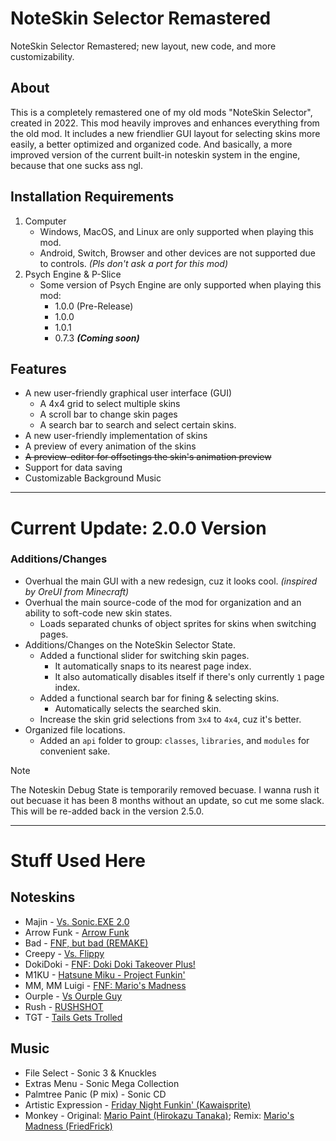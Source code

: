 # NoteSkin Selector Remastered
NoteSkin Selector Remastered; new layout, new code, and more customizability.

## About
This is a completely remastered one of my old mods "NoteSkin Selector", created in 2022. This mod heavily improves and enhances everything from the old mod. It includes a new friendlier GUI layout for selecting skins more easily, a better optimized and organized code. And basically, a more improved version of the current built-in noteskin system in the engine, because that one sucks ass ngl.

## Installation Requirements
1. Computer
     - Windows, MacOS, and Linux are only supported when playing this mod. 
     - Android, Switch, Browser and other devices are not supported due to controls. _(Pls don't ask a port for this mod)_
2. Psych Engine & P-Slice
     - Some version of Psych Engine are only supported when playing this mod:
          - 1.0.0 (Pre-Release)
          - 1.0.0
          - 1.0.1
          - 0.7.3 ***(Coming soon)***


## Features
- A new user-friendly graphical user interface (GUI)
     - A 4x4 grid to select multiple skins
     - A scroll bar to change skin pages
     - A search bar to search and select certain skins.
- A new user-friendly implementation of skins
- A preview of every animation of the skins
- ~~A preview-editor for offsetings the skin's animation preview~~
- Support for data saving
- Customizable Background Music

***

# Current Update: 2.0.0 Version
### Additions/Changes
- Overhual the main GUI with a new redesign, cuz it looks cool. _(inspired by OreUI from Minecraft)_
- Overhual the main source-code of the mod for organization and an ability to soft-code new skin states.
     - Loads separated chunks of object sprites for skins when switching pages.
- Additions/Changes on the NoteSkin Selector State.
     - Added a functional slider for switching skin pages.
          - It automatically snaps to its nearest page index.
          - It also automatically disables itself if there's only currently `1` page index.
     - Added a functional search bar for fining & selecting skins.
          - Automatically selects the searched skin.
     - Increase the skin grid selections from `3x4` to `4x4`, cuz it's better.
- Organized file locations.
     - Added an `api` folder to group: `classes`, `libraries`, and `modules` for convenient sake.
     
> [!NOTE]
> The Noteskin Debug State is temporarily removed becuase. I wanna rush it out becuase it has been 8 months without an update, so cut me some slack. This will be re-added back in the version 2.5.0.

***

# Stuff Used Here
## Noteskins
- Majin - [Vs. Sonic.EXE 2.0](https://gamebanana.com/mods/316022)
- Arrow Funk - [Arrow Funk](https://gamebanana.com/mods/370234)
- Bad - [FNF, but bad (REMAKE)](https://gamebanana.com/wips/79374)
- Creepy - [Vs. Flippy](https://gamebanana.com/mods/300838)
- DokiDoki - [FNF: Doki Doki Takeover Plus!](https://gamebanana.com/mods/47364)
- M1KU - [Hatsune Miku - Project Funkin'](https://gamebanana.com/mods/485992)
- MM, MM Luigi - [FNF: Mario's Madness](https://gamebanana.com/mods/359554)
- Ourple - [Vs Ourple Guy](https://ourpleguy.neocities.org/)
- Rush - [RUSHSHOT](https://gamebanana.com/mods/523534)
- TGT - [Tails Gets Trolled](https://gamebanana.com/mods/320596)

## Music
- File Select - Sonic 3 & Knuckles
- Extras Menu - Sonic Mega Collection
- Palmtree Panic (P mix) - Sonic CD
- Artistic Expression - [Friday Night Funkin' (Kawaisprite)](https://www.youtube.com/watch?v=yFHbQFH09Io)
- Monkey - Original: [Mario Paint (Hirokazu Tanaka)](https://www.youtube.com/watch?v=gMRFXrbfKEo); Remix: [Mario's Madness (FriedFrick)](https://www.youtube.com/watch?v=x0AMU2nelAw)